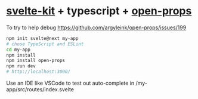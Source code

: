 # [svelte-kit](https://kit.svelte.dev/) + typescript + [open-props](https://github.com/argyleink/open-props)

To try to help debug https://github.com/argyleink/open-props/issues/199

```sh
npm init svelte@next my-app
# chose TypeScript and ESLint
cd my-app
npm install
npm install open-props
npm run dev
# http://localhost:3000/
```

Use an IDE like VSCode to test out auto-complete in /my-app/src/routes/index.svelte
